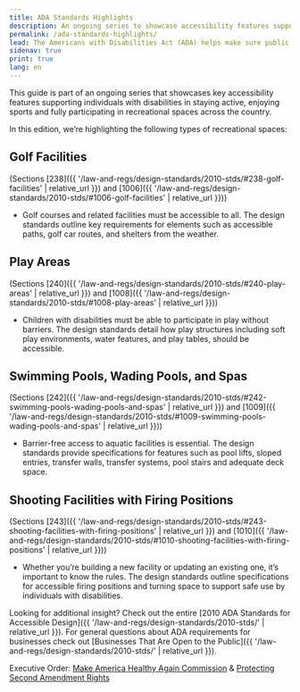 ```yaml
---
title: ADA Standards Highlights
description: An ongoing series to showcase accessibility features supporting persons with disabilities in staying active and participating in recreational spaces.
permalink: /ada-standards-highlights/
lead: The Americans with Disabilities Act (ADA) helps make sure public spaces like parks, playgrounds and other sport areas are designed so people with disabilities can enjoy them safely and equally. The 2010 ADA Standards offers helpful guidelines for different types of buildings and facilities. Depending on the space, other parts of the Standards might also apply.
sidenav: true
print: true
lang: en
---
```

This guide is part of an ongoing series that showcases key accessibility features supporting
individuals with disabilities in staying active, enjoying sports and fully participating in
recreational spaces across the country.

In this edition, we’re highlighting the following types of recreational spaces:

## Golf Facilities
(Sections [238]({{ '/law-and-regs/design-standards/2010-stds/#238-golf-facilities' | relative_url }}) and [1006]({{ '/law-and-regs/design-standards/2010-stds/#1006-golf-facilities' | relative_url }}))
- Golf courses and related facilities must be accessible to all. The design standards outline
key requirements for elements such as accessible paths, golf car routes, and shelters from
the weather.

## Play Areas
(Sections [240]({{ '/law-and-regs/design-standards/2010-stds/#240-play-areas' | relative_url }}) and [1008]({{ '/law-and-regs/design-standards/2010-stds/#1008-play-areas' | relative_url }}))
- Children with disabilities must be able to participate in play without barriers. The design
standards detail how play structures including soft play environments, water features, and
play tables, should be accessible.

## Swimming Pools, Wading Pools, and Spas
(Sections [242]({{ '/law-and-regs/design-standards/2010-stds/#242-swimming-pools-wading-pools-and-spas' | relative_url }}) and [1009]({{ '/law-and-regs/design-standards/2010-stds/#1009-swimming-pools-wading-pools-and-spas' | relative_url }}))
- Barrier-free access to aquatic facilities is essential. The design standards provide
specifications for features such as pool lifts, sloped entries, transfer walls, transfer
systems, pool stairs and adequate deck space.

## Shooting Facilities with Firing Positions
(Sections [243]({{ '/law-and-regs/design-standards/2010-stds/#243-shooting-facilities-with-firing-positions' | relative_url }}) and [1010]({{ '/law-and-regs/design-standards/2010-stds/#1010-shooting-facilities-with-firing-positions' | relative_url }}))

- Whether you’re building a new facility or updating an existing one, it’s important to know the rules. The design standards outline specifications for accessible firing positions and turning space to support safe use by individuals with disabilities.

Looking for additional insight? Check out the entire [2010 ADA Standards for Accessible Design]({{ '/law-and-regs/design-standards/2010-stds/' | relative_url }}). For general questions about ADA requirements for businesses check out [Businesses That Are Open to the Public]({{ '/law-and-regs/design-standards/2010-stds/' | relative_url }}).

Executive Order: [Make America Healthy Again Commission](https://www.whitehouse.gov/presidential-actions/2025/02/establishing-the-presidents-make-america-healthy-again-commission/) &amp; [Protecting Second Amendment Rights](https://www.whitehouse.gov/presidential-actions/2025/02/protecting-second-amendment-rights/)
